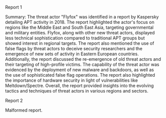 
Report 1

Summary:
The threat actor "Flyfox" was identified in a report by Kaspersky detailing APT activity in 2018. The report highlighted the actor's focus on regions like the Middle East and South East Asia, targeting governmental and military entities. Flyfox, along with other new threat actors, displayed less technical sophistication compared to traditional APT groups but showed interest in regional targets. The report also mentioned the use of false flags by threat actors to deceive security researchers and the emergence of new sets of activity in Eastern European countries. Additionally, the report discussed the re-emergence of old threat actors and their targeting of high-profile victims. The capability of the threat actor was evidenced by the deployment of new malware and backdoors, as well as the use of sophisticated false flag operations. The report also highlighted the importance of hardware security in light of vulnerabilities like Meltdown/Spectre. Overall, the report provided insights into the evolving tactics and techniques of threat actors in various regions and sectors.





Report 2

Malformed report.


